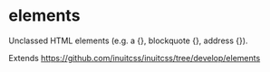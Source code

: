 # elements

Unclassed HTML elements (e.g. a {}, blockquote {}, address {}).

Extends https://github.com/inuitcss/inuitcss/tree/develop/elements
